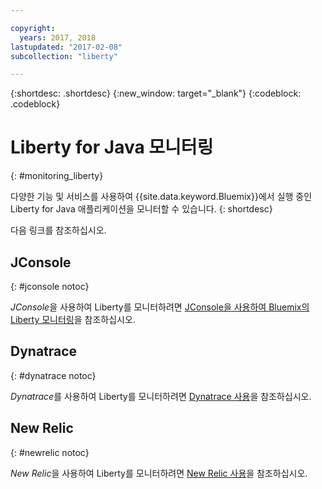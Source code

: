 ```yaml
---

copyright:
  years: 2017, 2018
lastupdated: "2017-02-08"
subcollection: "liberty"

---
```


{:shortdesc: .shortdesc}
{:new_window: target="_blank"}
{:codeblock: .codeblock}

# Liberty for Java 모니터링
{: #monitoring_liberty}

다양한 기능 및 서비스를 사용하여 {{site.data.keyword.Bluemix}}에서 실행 중인 Liberty for Java 애플리케이션을 모니터할 수 있습니다.
{: shortdesc}

다음 링크를 참조하십시오.

## JConsole
{: #jconsole notoc}

*JConsole*을 사용하여 Liberty를 모니터하려면 [JConsole을 사용하여 Bluemix의 Liberty 모니터링](/docs/runtimes/liberty/monitoring/jconsole.html)을 참조하십시오.

## Dynatrace
{: #dynatrace notoc}

*Dynatrace*를 사용하여 Liberty를 모니터하려면 [Dynatrace 사용](/docs/runtimes/liberty/monitoring/dynatrace.html)을 참조하십시오.

## New Relic
{: #newrelic notoc}

*New Relic*을 사용하여 Liberty를 모니터하려면 [New Relic 사용](/docs/runtimes/liberty/monitoring/newRelic.html)을 참조하십시오.
